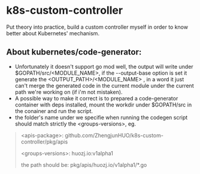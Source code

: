 # k8s-custom-controller
Put theory into practice, build a custom controller myself in order to know better about Kubernetes' mechanism.

## About kubernetes/code-generator:
- Unfortunately it doesn't support go mod well, the output will write under $GOPATH/src/<MODULE_NAME>, if the --output-base option is set it generate the <OUTPUT_PATH>/<MODULE_NAME> , in a word it just can't merge the generated code in the current module under the current path we're working on (if i'm not mistaken).
- A possible way to make it correct is to prepared a code-generator container with deps installed, mount the workdir under $GOPATH/src in the conainer and run the script.
- the folder's name under <apis-package> we specifie when running the codegen script should match strictly the \<groups-versions\>, eg.
> \<apis-package\>:     github.com/ZhengjunHUO/k8s-custom-controller/pkg/apis
>
> \<groups-versions\>:  huozj.io:v1alpha1
>
> the path should be: pkg/apis/huozj.io/v1alpha1/*.go
